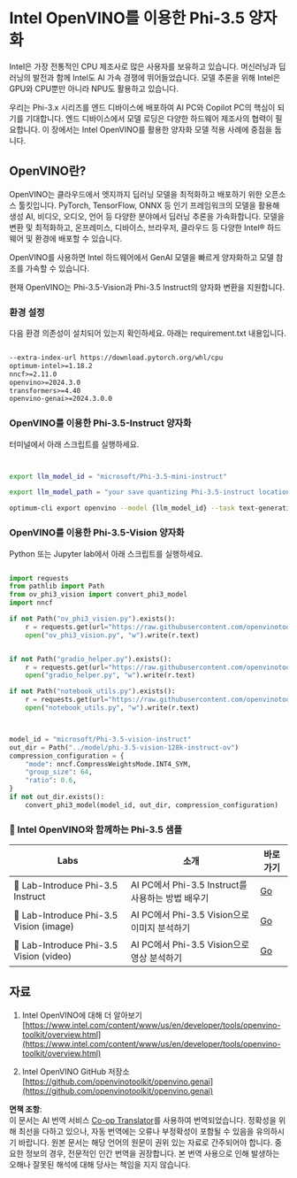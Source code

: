 <!--
CO_OP_TRANSLATOR_METADATA:
{
  "original_hash": "3139a6a82f357a9f90f1fe51c4caf65a",
  "translation_date": "2025-05-08T06:08:56+00:00",
  "source_file": "md/01.Introduction/04/UsingIntelOpenVINOQuantifyingPhi.md",
  "language_code": "ko"
}
-->
# **Intel OpenVINO를 이용한 Phi-3.5 양자화**

Intel은 가장 전통적인 CPU 제조사로 많은 사용자를 보유하고 있습니다. 머신러닝과 딥러닝의 발전과 함께 Intel도 AI 가속 경쟁에 뛰어들었습니다. 모델 추론을 위해 Intel은 GPU와 CPU뿐만 아니라 NPU도 활용하고 있습니다.

우리는 Phi-3.x 시리즈를 엔드 디바이스에 배포하여 AI PC와 Copilot PC의 핵심이 되기를 기대합니다. 엔드 디바이스에서 모델 로딩은 다양한 하드웨어 제조사의 협력이 필요합니다. 이 장에서는 Intel OpenVINO를 활용한 양자화 모델 적용 사례에 중점을 둡니다.


## **OpenVINO란?**

OpenVINO는 클라우드에서 엣지까지 딥러닝 모델을 최적화하고 배포하기 위한 오픈소스 툴킷입니다. PyTorch, TensorFlow, ONNX 등 인기 프레임워크의 모델을 활용해 생성 AI, 비디오, 오디오, 언어 등 다양한 분야에서 딥러닝 추론을 가속화합니다. 모델을 변환 및 최적화하고, 온프레미스, 디바이스, 브라우저, 클라우드 등 다양한 Intel® 하드웨어 및 환경에 배포할 수 있습니다.

OpenVINO를 사용하면 Intel 하드웨어에서 GenAI 모델을 빠르게 양자화하고 모델 참조를 가속할 수 있습니다.

현재 OpenVINO는 Phi-3.5-Vision과 Phi-3.5 Instruct의 양자화 변환을 지원합니다.

### **환경 설정**

다음 환경 의존성이 설치되어 있는지 확인하세요. 아래는 requirement.txt 내용입니다.

```txt

--extra-index-url https://download.pytorch.org/whl/cpu
optimum-intel>=1.18.2
nncf>=2.11.0
openvino>=2024.3.0
transformers>=4.40
openvino-genai>=2024.3.0.0

```

### **OpenVINO를 이용한 Phi-3.5-Instruct 양자화**

터미널에서 아래 스크립트를 실행하세요.

```bash


export llm_model_id = "microsoft/Phi-3.5-mini-instruct"

export llm_model_path = "your save quantizing Phi-3.5-instruct location"

optimum-cli export openvino --model {llm_model_id} --task text-generation-with-past --weight-format int4 --group-size 128 --ratio 0.6  --sym  --trust-remote-code {llm_model_path}


```

### **OpenVINO를 이용한 Phi-3.5-Vision 양자화**

Python 또는 Jupyter lab에서 아래 스크립트를 실행하세요.

```python

import requests
from pathlib import Path
from ov_phi3_vision import convert_phi3_model
import nncf

if not Path("ov_phi3_vision.py").exists():
    r = requests.get(url="https://raw.githubusercontent.com/openvinotoolkit/openvino_notebooks/latest/notebooks/phi-3-vision/ov_phi3_vision.py")
    open("ov_phi3_vision.py", "w").write(r.text)


if not Path("gradio_helper.py").exists():
    r = requests.get(url="https://raw.githubusercontent.com/openvinotoolkit/openvino_notebooks/latest/notebooks/phi-3-vision/gradio_helper.py")
    open("gradio_helper.py", "w").write(r.text)

if not Path("notebook_utils.py").exists():
    r = requests.get(url="https://raw.githubusercontent.com/openvinotoolkit/openvino_notebooks/latest/utils/notebook_utils.py")
    open("notebook_utils.py", "w").write(r.text)



model_id = "microsoft/Phi-3.5-vision-instruct"
out_dir = Path("../model/phi-3.5-vision-128k-instruct-ov")
compression_configuration = {
    "mode": nncf.CompressWeightsMode.INT4_SYM,
    "group_size": 64,
    "ratio": 0.6,
}
if not out_dir.exists():
    convert_phi3_model(model_id, out_dir, compression_configuration)

```

### **🤖 Intel OpenVINO와 함께하는 Phi-3.5 샘플**

| Labs    | 소개 | 바로가기 |
| -------- | ------- |  ------- |
| 🚀 Lab-Introduce Phi-3.5 Instruct  | AI PC에서 Phi-3.5 Instruct를 사용하는 방법 배우기    |  [Go](../../../../../code/09.UpdateSamples/Aug/intel-phi35-instruct-zh.ipynb)    |
| 🚀 Lab-Introduce Phi-3.5 Vision (image) | AI PC에서 Phi-3.5 Vision으로 이미지 분석하기      |  [Go](../../../../../code/09.UpdateSamples/Aug/intel-phi35-vision-img.ipynb)    |
| 🚀 Lab-Introduce Phi-3.5 Vision (video)   | AI PC에서 Phi-3.5 Vision으로 영상 분석하기    |  [Go](../../../../../code/09.UpdateSamples/Aug/intel-phi35-vision-video.ipynb)    |



## **자료**

1. Intel OpenVINO에 대해 더 알아보기 [https://www.intel.com/content/www/us/en/developer/tools/openvino-toolkit/overview.html](https://www.intel.com/content/www/us/en/developer/tools/openvino-toolkit/overview.html)

2. Intel OpenVINO GitHub 저장소 [https://github.com/openvinotoolkit/openvino.genai](https://github.com/openvinotoolkit/openvino.genai)

**면책 조항**:  
이 문서는 AI 번역 서비스 [Co-op Translator](https://github.com/Azure/co-op-translator)를 사용하여 번역되었습니다. 정확성을 위해 최선을 다하고 있으나, 자동 번역에는 오류나 부정확성이 포함될 수 있음을 유의하시기 바랍니다. 원본 문서는 해당 언어의 원문이 권위 있는 자료로 간주되어야 합니다. 중요한 정보의 경우, 전문적인 인간 번역을 권장합니다. 본 번역 사용으로 인해 발생하는 오해나 잘못된 해석에 대해 당사는 책임을 지지 않습니다.